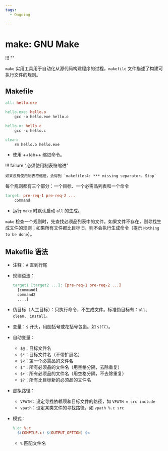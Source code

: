 ```yaml
---
tags:
  - Ongoing

---
```


# make: GNU Make

<!-- prettier-ignore-start -->
!!!  ""
	
<!-- prettier-ignore-end -->

`make` 实用工具用于自动化从源代码构建程序的过程，`makefile` 文件描述了构建可执行文件的规则。

## Makefile

```makefile
all: hello.exe

hello.exe: hello.o
	gcc -o hello.exe hello.o

hello.o: hello.c
	gcc -c hello.c

clean:
	rm hello.o hello.exe
```

- 使用 ++tab++ 缩进命令。

<!-- prettier-ignore-start -->
!!! failure "必须使用制表符缩进"
	
	如果没有使用制表符缩进，会得到 `makefile:4: *** missing separator. Stop`
<!-- prettier-ignore-end -->

每个规则都有三个部分：一个目标、一个必需品列表和一个命令

```makefile
target: pre-req-1 pre-req-2 ...
	command
```

- 运行 `make` 时默认启动 `all` 的生成。

`make` 检查一个规则时，先查找必须品列表中的文件。如果文件不存在，则寻找生成文件的规则；如果所有文件都比目标旧，则不会执行生成命令（提示 `Nothing to be done`）。

## Makefile 语法

- 注释：`#` 直到行尾

- 规则语法：

  ```makefile
  target1 [target2 ...]: [pre-req-1 pre-req-2 ...]
  	[command1
  	command2
  	....]
  ```

- 伪目标（人工目标）：只执行命令，不生成文件。标准伪目标有：`all`、 `clean`、 `install`。

- 变量：`$` 开头，用圆括号或花括号包裹。如 `$(CC)`。

- 自动变量：

  - `$@`：目标文件名
  - `$*`：目标文件名（不带扩展名）
  - `$<`：第一个必需品的文件名
  - `$^`：所有必须品的文件名（用空格分隔，去除重复）
  - `$+`：所有必须品的文件名（用空格分隔，不去除重复）
  - `$?`：所有比目标新的必须品的文件名

- 虚拟路径：

  - `VPATH`：设定寻找依赖项和目标文件的路径，如 `VPATH = src include`
  - `vpath`：设定某类文件的寻找路径，如 `vpath %.c src`

- 模式：

  ```makefile
  %.o: %.c
  	$(COMPILE.c) $(OUTPUT_OPTION) $<
  ```

  - `%` 匹配文件名





